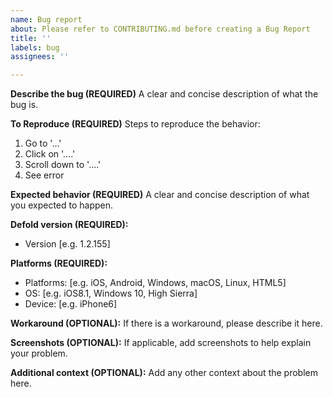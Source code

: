 ```yaml
---
name: Bug report
about: Please refer to CONTRIBUTING.md before creating a Bug Report
title: ''
labels: bug
assignees: ''

---
```


**Describe the bug (REQUIRED)**
A clear and concise description of what the bug is.

**To Reproduce (REQUIRED)**
Steps to reproduce the behavior:
1. Go to '...'
2. Click on '....'
3. Scroll down to '....'
4. See error

**Expected behavior (REQUIRED)**
A clear and concise description of what you expected to happen.

**Defold version (REQUIRED):**
  - Version [e.g. 1.2.155]

**Platforms (REQUIRED):**
 - Platforms: [e.g. iOS, Android, Windows, macOS, Linux, HTML5]
 - OS: [e.g. iOS8.1, Windows 10, High Sierra]
 - Device: [e.g. iPhone6]

**Workaround (OPTIONAL):**
If there is a workaround, please describe it here.

**Screenshots (OPTIONAL):**
If applicable, add screenshots to help explain your problem.

**Additional context (OPTIONAL):**
Add any other context about the problem here.
